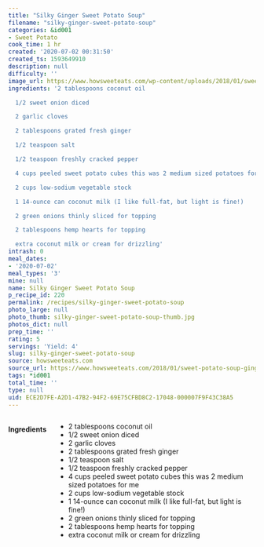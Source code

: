 ```yaml
---
title: "Silky Ginger Sweet Potato Soup"
filename: "silky-ginger-sweet-potato-soup"
categories: &id001
- Sweet Potato
cook_time: 1 hr
created: '2020-07-02 00:31:50'
created_ts: 1593649910
description: null
difficulty: ''
image_url: https://www.howsweeteats.com/wp-content/uploads/2018/01/sweet-potato-ginger-soup-I-howsweeteats.com-6-660x857.jpg
ingredients: '2 tablespoons coconut oil

  1/2 sweet onion diced

  2 garlic cloves

  2 tablespoons grated fresh ginger

  1/2 teaspoon salt

  1/2 teaspoon freshly cracked pepper

  4 cups peeled sweet potato cubes this was 2 medium sized potatoes for me

  2 cups low-sodium vegetable stock

  1 14-ounce can coconut milk (I like full-fat, but light is fine!)

  2 green onions thinly sliced for topping

  2 tablespoons hemp hearts for topping

  extra coconut milk or cream for drizzling'
intrash: 0
meal_dates:
- '2020-07-02'
meal_types: '3'
mine: null
name: Silky Ginger Sweet Potato Soup
p_recipe_id: 220
permalink: /recipes/silky-ginger-sweet-potato-soup
photo_large: null
photo_thumb: silky-ginger-sweet-potato-soup-thumb.jpg
photos_dict: null
prep_time: ''
rating: 5
servings: 'Yield: 4'
slug: silky-ginger-sweet-potato-soup
source: howsweeteats.com
source_url: https://www.howsweeteats.com/2018/01/sweet-potato-soup-ginger/
tags: *id001
total_time: ''
type: null
uid: ECE2D7FE-A2D1-47B2-94F2-69E75CFBD8C2-17048-000007F9F43C38A5
---
```

<div class="large-8 medium-7 columns" id="writeup">	</div><!-- #writeup -->
</div><!-- #row-one -->
<div class="row" id="row-two">	<div class="medium-4 small-5 columns" id="ingredients"><h4>Ingredients</h4><div class="box box-ingredients content"><ul>
<li>2 tablespoons coconut oil</li>
<li>1/2 sweet onion diced</li>
<li>2 garlic cloves</li>
<li>2 tablespoons grated fresh ginger</li>
<li>1/2 teaspoon salt</li>
<li>1/2 teaspoon freshly cracked pepper</li>
<li>4 cups peeled sweet potato cubes this was 2 medium sized potatoes for me</li>
<li>2 cups low-sodium vegetable stock</li>
<li>1 14-ounce can coconut milk (I like full-fat, but light is fine!)</li>
<li>2 green onions thinly sliced for topping</li>
<li>2 tablespoons hemp hearts for topping</li>
<li>extra coconut milk or cream for drizzling</li>
</ul>
</div>	</div>	<div class="medium-6 small-7 columns" id="directions">	</div>